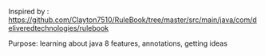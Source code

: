 
Inspired by : https://github.com/Clayton7510/RuleBook/tree/master/src/main/java/com/deliveredtechnologies/rulebook

Purpose:
learning about java 8 features, annotations, getting ideas
